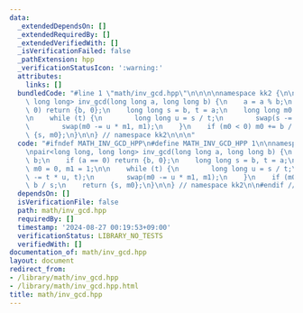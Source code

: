 ```yaml
---
data:
  _extendedDependsOn: []
  _extendedRequiredBy: []
  _extendedVerifiedWith: []
  _isVerificationFailed: false
  _pathExtension: hpp
  _verificationStatusIcon: ':warning:'
  attributes:
    links: []
  bundledCode: "#line 1 \"math/inv_gcd.hpp\"\n\n\n\nnamespace kk2 {\n\npair<long long,\
    \ long long> inv_gcd(long long a, long long b) {\n    a = a % b;\n    if (a ==\
    \ 0) return {b, 0};\n    long long s = b, t = a;\n    long long m0 = 0, m1 = 1;\n\
    \n    while (t) {\n        long long u = s / t;\n        swap(s -= t * u, t);\n\
    \        swap(m0 -= u * m1, m1);\n    }\n    if (m0 < 0) m0 += b / s;\n    return\
    \ {s, m0};\n}\n\n} // namespace kk2\n\n\n"
  code: "#ifndef MATH_INV_GCD_HPP\n#define MATH_INV_GCD_HPP 1\n\nnamespace kk2 {\n\
    \npair<long long, long long> inv_gcd(long long a, long long b) {\n    a = a %\
    \ b;\n    if (a == 0) return {b, 0};\n    long long s = b, t = a;\n    long long\
    \ m0 = 0, m1 = 1;\n\n    while (t) {\n        long long u = s / t;\n        swap(s\
    \ -= t * u, t);\n        swap(m0 -= u * m1, m1);\n    }\n    if (m0 < 0) m0 +=\
    \ b / s;\n    return {s, m0};\n}\n\n} // namespace kk2\n\n#endif // MATH_INV_GCD_HPP\n"
  dependsOn: []
  isVerificationFile: false
  path: math/inv_gcd.hpp
  requiredBy: []
  timestamp: '2024-08-27 00:19:53+09:00'
  verificationStatus: LIBRARY_NO_TESTS
  verifiedWith: []
documentation_of: math/inv_gcd.hpp
layout: document
redirect_from:
- /library/math/inv_gcd.hpp
- /library/math/inv_gcd.hpp.html
title: math/inv_gcd.hpp
---
```

